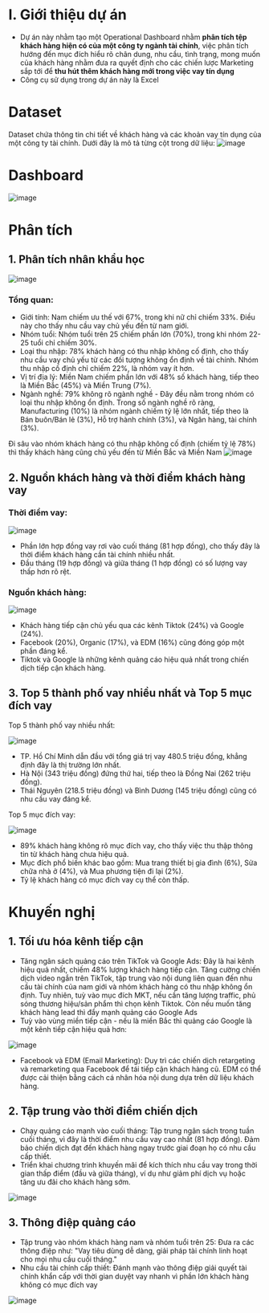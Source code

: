 # I. Giới thiệu dự án
- Dự án này nhằm tạo một Operational Dashboard nhằm **phân tích tệp khách hàng hiện có của một công ty ngành tài chính**, việc phân tích hướng đến mục đích hiểu rõ chân dung, nhu cầu, tình trạng, mong muốn của khách hàng nhằm đưa ra quyết định cho các chiến lược Marketing sắp tới để **thu hút thêm khách hàng mới trong việc vay tín dụng**
- Công cụ sử dụng trong dự án này là Excel

# Dataset
Dataset chứa thông tin chi tiết về khách hàng và các khoản vay tín dụng của một công ty tài chính. Dưới đây là mô tả từng cột trong dữ liệu:
![image](https://github.com/user-attachments/assets/db1f894d-d6ab-47ad-8767-78745305c685)


# Dashboard
![image](https://github.com/user-attachments/assets/86958822-89ca-4b7f-878d-605498d470b8)


# Phân tích 
## 1. Phân tích nhân khẩu học

![image](https://github.com/user-attachments/assets/680d4b0e-8f66-4431-a431-5ce6e96e366f)

### Tổng quan: 
- Giới tính: Nam chiếm ưu thế với 67%, trong khi nữ chỉ chiếm 33%. Điều này cho thấy nhu cầu vay chủ yếu đến từ nam giới.
- Nhóm tuổi: Nhóm tuổi trên 25 chiếm phần lớn (70%), trong khi nhóm 22-25 tuổi chỉ chiếm 30%.
- Loại thu nhập: 78% khách hàng có thu nhập không cố định, cho thấy nhu cầu vay chủ yếu từ các đối tượng không ổn định về tài chính. Nhóm thu nhập cố định chỉ chiếm 22%, là nhóm vay ít hơn.
- Vị trí địa lý: Miền Nam chiếm phần lớn với 48% số khách hàng, tiếp theo là Miền Bắc (45%) và Miền Trung (7%). 
- Ngành nghề: 79% không rõ ngành nghề - Đây đều nằm trong nhóm có loại thu nhập không ổn định. Trong số ngành nghề rõ ràng, Manufacturing (10%) là nhóm ngành chiếm tỷ lệ lớn nhất, tiếp theo là Bán buôn/Bán lẻ (3%), Hỗ trợ hành chính (3%), và Ngân hàng, tài chính (3%).

Đi sâu vào nhóm khách hàng có thu nhập không cố định (chiếm tỷ lệ 78%) thì thấy khách hàng cũng chủ yếu đến từ Miền Bắc và Miền Nam
![image](https://github.com/user-attachments/assets/f32e809c-ea12-4706-af56-917e3bf175a4)

## 2. Nguồn khách hàng và thời điểm khách hàng vay
### Thời điểm vay:
![image](https://github.com/user-attachments/assets/738f69ec-13e3-43ba-ae70-05fa409925b5)

- Phần lớn hợp đồng vay rơi vào cuối tháng (81 hợp đồng), cho thấy đây là thời điểm khách hàng cần tài chính nhiều nhất.
- Đầu tháng (19 hợp đồng) và giữa tháng (1 hợp đồng) có số lượng vay thấp hơn rõ rệt.

### Nguồn khách hàng:
![image](https://github.com/user-attachments/assets/8aa82090-07e7-42dd-b60a-51d4a289de93)

- Khách hàng tiếp cận chủ yếu qua các kênh Tiktok (24%) và Google (24%).
- Facebook (20%), Organic (17%), và EDM (16%) cũng đóng góp một phần đáng kể.
- Tiktok và Google là những kênh quảng cáo hiệu quả nhất trong chiến dịch tiếp cận khách hàng.

## 3. Top 5 thành phố vay nhiều nhất và Top 5 mục đích vay
Top 5 thành phố vay nhiều nhất:

![image](https://github.com/user-attachments/assets/9463fcd5-0a65-42bd-a446-5d54555327fc)

- TP. Hồ Chí Minh dẫn đầu với tổng giá trị vay 480.5 triệu đồng, khẳng định đây là thị trường lớn nhất.
- Hà Nội (343 triệu đồng) đứng thứ hai, tiếp theo là Đồng Nai (262 triệu đồng).
- Thái Nguyên (218.5 triệu đồng) và Bình Dương (145 triệu đồng) cũng có nhu cầu vay đáng kể.

Top 5 mục đích vay:

![image](https://github.com/user-attachments/assets/5062ca39-5df3-4b3b-81f0-81f1f8cbecd1)

- 89% khách hàng không rõ mục đích vay, cho thấy việc thu thập thông tin từ khách hàng chưa hiệu quả.
- Mục đích phổ biến khác bao gồm: Mua trang thiết bị gia đình (6%), Sửa chữa nhà ở (4%), và Mua phương tiện đi lại (2%).
- Tỷ lệ khách hàng có mục đích vay cụ thể còn thấp.

# Khuyến nghị 
## 1. Tối ưu hóa kênh tiếp cận
- Tăng ngân sách quảng cáo trên TikTok và Google Ads: Đây là hai kênh hiệu quả nhất, chiếm 48% lượng khách hàng tiếp cận. Tăng cường chiến dịch video ngắn trên TikTok, tập trung vào nội dung liên quan đến nhu cầu tài chính của nam giới và nhóm khách hàng có thu nhập không ổn định. Tuy nhiên, tuỳ vào mục đích MKT, nếu cần tăng lượng traffic, phủ sóng thương hiệu/sản phẩm thì chọn kênh Tiktok. Còn nếu muốn tăng khách hàng lead thì đẩy mạnh quảng cáo Google Ads
- Tuỳ vào vùng miền tiếp cận - nếu là miền Bắc thì quảng cáo Google là một kênh tiếp cận hiệu quả hơn:
  
![image](https://github.com/user-attachments/assets/fdd9c312-c828-476c-b25b-9c75488eaa1a)

- Facebook và EDM (Email Marketing): Duy trì các chiến dịch retargeting và remarketing qua Facebook để tái tiếp cận khách hàng cũ. EDM có thể được cải thiện bằng cách cá nhân hóa nội dung dựa trên dữ liệu khách hàng.
## 2. Tập trung vào thời điểm chiến dịch
- Chạy quảng cáo mạnh vào cuối tháng: Tập trung ngân sách trong tuần cuối tháng, vì đây là thời điểm nhu cầu vay cao nhất (81 hợp đồng). Đảm bảo chiến dịch đạt đến khách hàng ngay trước giai đoạn họ có nhu cầu cấp thiết.
- Triển khai chương trình khuyến mãi để kích thích nhu cầu vay trong thời gian thấp điểm (đầu và giữa tháng), ví dụ như giảm phí dịch vụ hoặc tăng ưu đãi cho khách hàng sớm.
  
![image](https://github.com/user-attachments/assets/7fcb587e-3e19-4602-99c7-39e27cc1a33b)



## 3. Thông điệp quảng cáo
- Tập trung vào nhóm khách hàng nam và nhóm tuổi trên 25: Đưa ra các thông điệp như: "Vay tiêu dùng dễ dàng, giải pháp tài chính linh hoạt cho mọi nhu cầu cuối tháng."
- Nhu cầu tài chính cấp thiết: Đánh mạnh vào thông điệp giải quyết tài chính khẩn cấp với thời gian duyệt vay nhanh vì phần lớn khách hàng không có mục đích vay
  
![image](https://github.com/user-attachments/assets/4069054b-00cf-4520-9801-fcd1d9149847)


